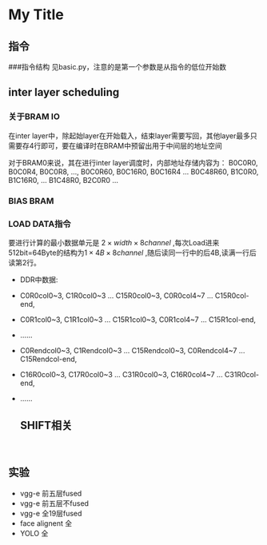 # My Title

## 指令
###指令结构
见basic.py，注意的是第一个参数是从指令的低位开始数

## inter layer scheduling

### 关于BRAM IO

在inter layer中，除起始layer在开始载入，结束layer需要写回，其他layer最多只需要存4行即可，要在编译时在BRAM中预留出用于中间层的地址空间

对于BRAM0来说，其在进行inter layer调度时，内部地址存储内容为：
B0C0R0, B0C0R4, B0C0R8, ..., B0C0R60, B0C16R0, B0C16R4 ... B0C48R60, 
B1C0R0, B1C16R0, ... B1C48R0, B2C0R0 ...

### BIAS BRAM

### LOAD DATA指令

要进行计算的最小数据单元是 $2\times width \times 8channel$ ,每次Load进来512bit=64Byte的结构为$1\times 4B \times 8channel$ ,随后读同一行中的后4B,读满一行后读第2行。

- DDR中数据:

- C0R0col0~3, C1R0col0~3 ... C15R0col0~3, C0R0col4~7 ...  C15R0col-end, 

- C0R1col0~3, C1R1col0~3 ... C15R1col0~3, C0R1col4~7 ...  C15R1col-end,

- ……

- C0Rendcol0~3, C1Rendcol0~3 ... C15Rendcol0~3, C0Rendcol4~7 ...  C15Rendcol-end,  

- C16R0col0~3, C17R0col0~3 ... C31R0col0~3, C16R0col4~7 ...  C31R0col-end, 

- ……

  ## SHIFT相关

  ​

## 实验

- vgg-e 前五层fused
- vgg-e 前五层不fused
- vgg-e 全19层fused
- face alignent 全
- YOLO 全
